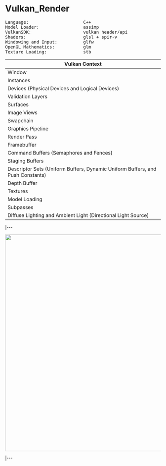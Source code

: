 # Vulkan_Render

<pre>
Language:                     C++
Model Loader:                 assimp
VulkanSDK:                    vulkan header/api
Shaders:                      glsl + spir-v
Windowing and Input:          glfw
OpenGL Mathematics:           glm
Texture Loading:              stb
</pre>

|Vulkan Context|
|--------------|
|Window|
|Instances|
|Devices (Physical Devices and Logical Devices)
|Validation Layers|
|Surfaces|
|Image Views|
|Swapchain|
|Graphics Pipeline|
|Render Pass|
|Framebuffer|
|Command Buffers (Semaphores and Fences)|
|Staging Buffers|
|Descriptor Sets (Uniform Buffers, Dynamic Uniform Buffers, and Push Constants)|
|Depth Buffer|
|Textures|
|Model Loading|
|Subpasses|
|Diffuse Lighting and Ambient Light (Directional Light Source)|

|---
<br>

<p align="center">  
<img src="https://user-images.githubusercontent.com/74507096/209489839-7e60fbf7-d8ca-4d2a-b47c-8bdb9879a23b.gif" width=700> 
  
<br>

|---

